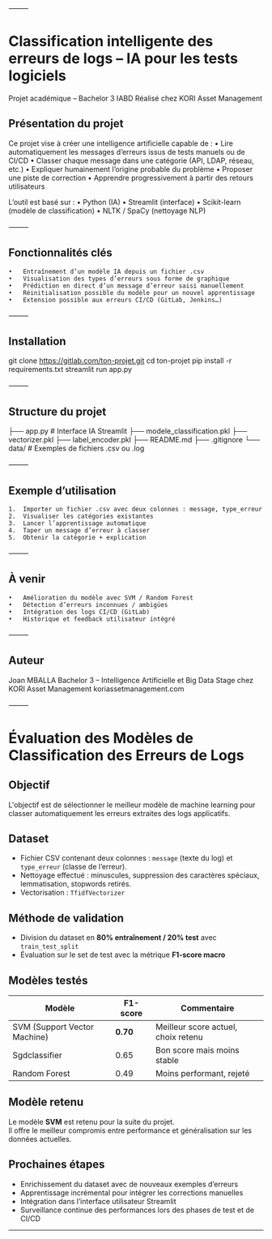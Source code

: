 


⸻

# Classification intelligente des erreurs de logs – IA pour les tests logiciels

Projet académique – Bachelor 3 IABD
Réalisé chez KORI Asset Management 

## Présentation du projet

Ce projet vise à créer une intelligence artificielle capable de :
	•	Lire automatiquement les messages d’erreurs issus de tests manuels ou de CI/CD
	•	Classer chaque message dans une catégorie (API, LDAP, réseau, etc.)
	•	Expliquer humainement l’origine probable du problème
	•	Proposer une piste de correction
	•	Apprendre progressivement à partir des retours utilisateurs

L’outil est basé sur :
	•	Python (IA)
	•	Streamlit (interface)
	•	Scikit-learn (modèle de classification)
	•	NLTK / SpaCy (nettoyage NLP)

⸻

## Fonctionnalités clés
	•	Entraînement d’un modèle IA depuis un fichier .csv
	•	Visualisation des types d’erreurs sous forme de graphique
	•	Prédiction en direct d’un message d’erreur saisi manuellement
	•	Réinitialisation possible du modèle pour un nouvel apprentissage
	•	Extension possible aux erreurs CI/CD (GitLab, Jenkins…)

⸻

## Installation

git clone https://gitlab.com/ton-projet.git
cd ton-projet
pip install -r requirements.txt
streamlit run app.py



⸻

## Structure du projet

├── app.py                # Interface IA Streamlit
├── modele_classification.pkl
├── vectorizer.pkl
├── label_encoder.pkl
├── README.md
├── .gitignore
└── data/                 # Exemples de fichiers .csv ou .log



⸻

## Exemple d’utilisation
	1.	Importer un fichier .csv avec deux colonnes : message, type_erreur
	2.	Visualiser les catégories existantes
	3.	Lancer l’apprentissage automatique
	4.	Taper un message d’erreur à classer
	5.	Obtenir la catégorie + explication

⸻

## À venir
	•	Amélioration du modèle avec SVM / Random Forest
	•	Détection d’erreurs inconnues / ambigües
	•	Intégration des logs CI/CD (GitLab)
	•	Historique et feedback utilisateur intégré

⸻

## Auteur

Joan MBALLA
Bachelor 3 – Intelligence Artificielle et Big Data
Stage chez KORI Asset Management 
koriassetmanagement.com

⸻

# Évaluation des Modèles de Classification des Erreurs de Logs

## Objectif

L'objectif est de sélectionner le meilleur modèle de machine learning pour classer automatiquement les erreurs extraites des logs applicatifs.

## Dataset

- Fichier CSV contenant deux colonnes : `message` (texte du log) et `type_erreur` (classe de l’erreur).
- Nettoyage effectué : minuscules, suppression des caractères spéciaux, lemmatisation, stopwords retirés.
- Vectorisation : `TfidfVectorizer`

## Méthode de validation

- Division du dataset en **80% entraînement / 20% test** avec `train_test_split`
- Évaluation sur le set de test avec la métrique **F1-score macro**

## Modèles testés

| Modèle          | F1-score | Commentaire                             |
|------------------|----------|------------------------------------------|
| SVM (Support Vector Machine) | **0.70** | Meilleur score actuel, choix retenu     |
| Sgdclassifier     | 0.65     | Bon score mais moins stable             |
| Random Forest     | 0.49     | Moins performant, rejeté                |

## Modèle retenu

Le modèle **SVM** est retenu pour la suite du projet.  
Il offre le meilleur compromis entre performance et généralisation sur les données actuelles.

## Prochaines étapes

- Enrichissement du dataset avec de nouveaux exemples d’erreurs
- Apprentissage incrémental pour intégrer les corrections manuelles
- Intégration dans l’interface utilisateur Streamlit
- Surveillance continue des performances lors des phases de test et de CI/CD

---